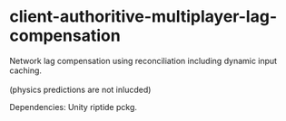 # client-authoritive-multiplayer-lag-compensation


Network lag compensation using reconciliation including dynamic input caching. <br> <br>(physics predictions are not inlucded)


Dependencies: Unity riptide pckg.
